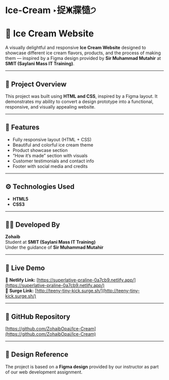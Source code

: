 ﻿# Ice-Cream ‣捉ⵥ牃慥੭
 # 🍦 Ice Cream Website

A visually delightful and responsive **Ice Cream Website** designed to showcase different ice cream flavors, products, and the process of making them — inspired by a Figma design provided by **Sir Muhammad Mutahir** at **SMIT (Saylani Mass IT Training)**.

---

## 🎨 Project Overview

This project was built using **HTML and CSS**, inspired by a Figma layout. It demonstrates my ability to convert a design prototype into a functional, responsive, and visually appealing website.

---

## 🧠 Features

- Fully responsive layout (HTML + CSS)  
- Beautiful and colorful ice cream theme  
- Product showcase section  
- “How it’s made” section with visuals  
- Customer testimonials and contact info  
- Footer with social media and credits  

---

## ⚙️ Technologies Used

- **HTML5**  
- **CSS3**

---

## 🧑‍💻 Developed By

**Zohaib**  
Student at **SMIT (Saylani Mass IT Training)**  
Under the guidance of **Sir Muhammad Mutahir**

---

## 🚀 Live Demo

🔗 **Netlify Link:** [https://superlative-praline-0a7cb9.netlify.app/](https://superlative-praline-0a7cb9.netlify.app/)  
🔗 **Surge Link:** [http://teeny-tiny-kick.surge.sh/](http://teeny-tiny-kick.surge.sh/)  

---

## 📂 GitHub Repository

[https://github.com/ZohaibOpai/Ice-Cream](https://github.com/ZohaibOpai/Ice-Cream)

---

## 📸 Design Reference

The project is based on a **Figma design** provided by our instructor as part of our web development assignment.
